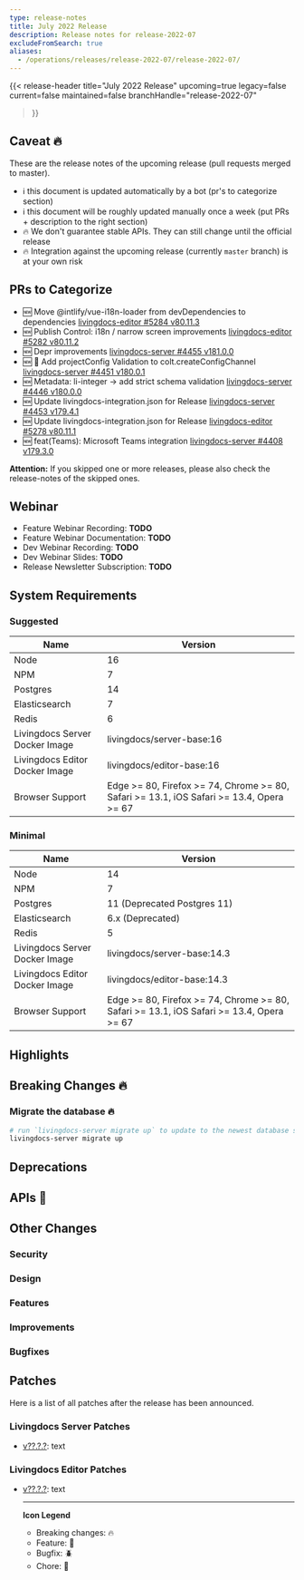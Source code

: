 ```yaml
---
type: release-notes
title: July 2022 Release
description: Release notes for release-2022-07
excludeFromSearch: true
aliases:
  - /operations/releases/release-2022-07/release-2022-07/
---
```


{{< release-header
  title="July 2022 Release"
  upcoming=true
  legacy=false
  current=false
  maintained=false
  branchHandle="release-2022-07"
>}}

## Caveat :fire:

These are the release notes of the upcoming release (pull requests merged to master).

- :information_source: this document is updated automatically by a bot (pr's to categorize section)
- :information_source: this document will be roughly updated manually once a week (put PRs + description to the right section)
- :fire: We don't guarantee stable APIs. They can still change until the official release
- :fire: Integration against the upcoming release (currently `master` branch) is at your own risk

## PRs to Categorize
* :new: Move @intlify/vue-i18n-loader from devDependencies to dependencies [livingdocs-editor #5284 v80.11.3](https://github.com/livingdocsIO/livingdocs-editor/pull/5284)
* :new: Publish Control: i18n / narrow screen improvements [livingdocs-editor #5282 v80.11.2](https://github.com/livingdocsIO/livingdocs-editor/pull/5282)
* :new: Depr improvements [livingdocs-server #4455 v181.0.0](https://github.com/livingdocsIO/livingdocs-server/pull/4455)
* :new: 🧪  Add projectConfig Validation to colt.createConfigChannel [livingdocs-server #4451 v180.0.1](https://github.com/livingdocsIO/livingdocs-server/pull/4451)
* :new: Metadata: li-integer -> add strict schema validation [livingdocs-server #4446 v180.0.0](https://github.com/livingdocsIO/livingdocs-server/pull/4446)
* :new: Update livingdocs-integration.json for Release [livingdocs-server #4453 v179.4.1](https://github.com/livingdocsIO/livingdocs-server/pull/4453)
* :new: Update livingdocs-integration.json for Release [livingdocs-editor #5278 v80.11.1](https://github.com/livingdocsIO/livingdocs-editor/pull/5278)
* :new: feat(Teams): Microsoft Teams integration  [livingdocs-server #4408 v179.3.0](https://github.com/livingdocsIO/livingdocs-server/pull/4408)


**Attention:** If you skipped one or more releases, please also check the release-notes of the skipped ones.

## Webinar

* Feature Webinar Recording: **TODO**
* Feature Webinar Documentation: **TODO**
* Dev Webinar Recording: **TODO**
* Dev Webinar Slides: **TODO**
* Release Newsletter Subscription: **TODO**

## System Requirements

### Suggested
|Name|Version|
|-|-|
|Node|16|
|NPM|7|
|Postgres|14|
|Elasticsearch|7|
|Redis|6|
|Livingdocs Server Docker Image|livingdocs/server-base:16|
|Livingdocs Editor Docker Image|livingdocs/editor-base:16|
|Browser Support|Edge >= 80, Firefox >= 74, Chrome >= 80, Safari >= 13.1, iOS Safari >= 13.4, Opera >= 67|

### Minimal
|Name|Version|
|-|-|
|Node|14|
|NPM|7|
|Postgres|11 (Deprecated Postgres 11)|
|Elasticsearch|6.x (Deprecated)|
|Redis|5|
|Livingdocs Server Docker Image|livingdocs/server-base:14.3|
|Livingdocs Editor Docker Image|livingdocs/editor-base:14.3|
|Browser Support|Edge >= 80, Firefox >= 74, Chrome >= 80, Safari >= 13.1, iOS Safari >= 13.4, Opera >= 67|


## Highlights

## Breaking Changes :fire:

### Migrate the database :fire:

```sh
# run `livingdocs-server migrate up` to update to the newest database scheme
livingdocs-server migrate up
```

## Deprecations

## APIs :gift:

## Other Changes

### Security

### Design

### Features

### Improvements

### Bugfixes

## Patches

Here is a list of all patches after the release has been announced.

### Livingdocs Server Patches
- [v??.?.?](https://github.com/livingdocsIO/livingdocs-server/releases/tag/v??.?.?): text

### Livingdocs Editor Patches
- [v??.?.?](https://github.com/livingdocsIO/livingdocs-editor/releases/tag/v??.?.?): text

  ---
  **Icon Legend**
  * Breaking changes: :fire:
  * Feature: :gift:
  * Bugfix: :beetle:
  * Chore: :wrench:
